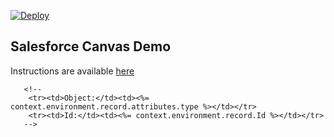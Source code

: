 [![Deploy](https://www.herokucdn.com/deploy/button.png)](https://heroku.com/deploy)

## Salesforce Canvas Demo

Instructions are available [here](http://ccoenraets.github.io/salesforce-developer-advanced/Using-Canvas.html)

       <!--
        <tr><td>Object:</td><td><%= context.environment.record.attributes.type %></td></tr>
        <tr><td>Id:</td><td><%= context.environment.record.Id %></td></tr>
       --> 